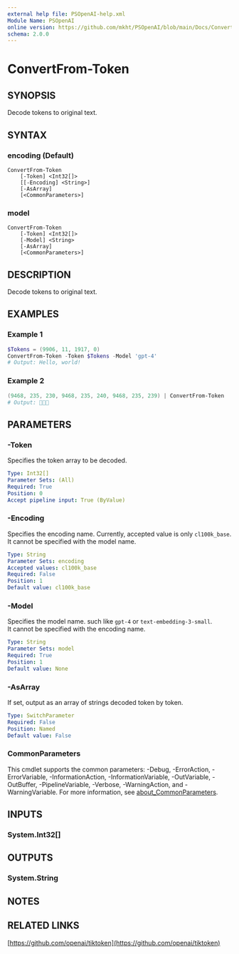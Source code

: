 ```yaml
---
external help file: PSOpenAI-help.xml
Module Name: PSOpenAI
online version: https://github.com/mkht/PSOpenAI/blob/main/Docs/ConvertFrom-Token.md
schema: 2.0.0
---
```


# ConvertFrom-Token

## SYNOPSIS
Decode tokens to original text.

## SYNTAX

### encoding (Default)
```
ConvertFrom-Token
    [-Token] <Int32[]>
    [[-Encoding] <String>]
    [-AsArray]
    [<CommonParameters>]
```

### model
```
ConvertFrom-Token
    [-Token] <Int32[]>
    [-Model] <String>
    [-AsArray]
    [<CommonParameters>]
```

## DESCRIPTION
Decode tokens to original text.

## EXAMPLES

### Example 1
```powershell
$Tokens = (9906, 11, 1917, 0)
ConvertFrom-Token -Token $Tokens -Model 'gpt-4'
# Output: Hello, world!
```

### Example 2
```powershell
(9468, 235, 230, 9468, 235, 240, 9468, 235, 239) | ConvertFrom-Token
# Output: 🍈🍒🍑
```

## PARAMETERS
### -Token
Specifies the token array to be decoded.

```yaml
Type: Int32[]
Parameter Sets: (All)
Required: True
Position: 0
Accept pipeline input: True (ByValue)
```

### -Encoding
Specifies the encoding name. Currently, accepted value is only `cl100k_base`.  
It cannot be specified with the model name.

```yaml
Type: String
Parameter Sets: encoding
Accepted values: cl100k_base
Required: False
Position: 1
Default value: cl100k_base
```

### -Model
Specifies the model name. such like `gpt-4` or `text-embedding-3-small`.  
It cannot be specified with the encoding name.

```yaml
Type: String
Parameter Sets: model
Required: True
Position: 1
Default value: None
```

### -AsArray
If set, output as an array of strings decoded token by token.

```yaml
Type: SwitchParameter
Required: False
Position: Named
Default value: False
```

### CommonParameters
This cmdlet supports the common parameters: -Debug, -ErrorAction, -ErrorVariable, -InformationAction, -InformationVariable, -OutVariable, -OutBuffer, -PipelineVariable, -Verbose, -WarningAction, and -WarningVariable. For more information, see [about_CommonParameters](http://go.microsoft.com/fwlink/?LinkID=113216).

## INPUTS

### System.Int32[]

## OUTPUTS

### System.String

## NOTES

## RELATED LINKS
[https://github.com/openai/tiktoken](https://github.com/openai/tiktoken)
